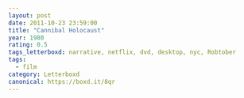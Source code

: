 ```yaml
---
layout: post 
date: 2011-10-23 23:59:00
title: "Cannibal Holocaust"
year: 1980
rating: 0.5
tags_letterboxd: narrative, netflix, dvd, desktop, nyc, Robtober
tags:
  - film
category: Letterboxd
canonical: https://boxd.it/8qr
---
```

